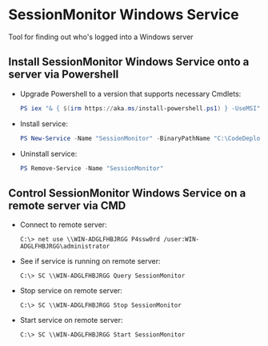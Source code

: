 # SessionMonitor Windows Service
Tool for finding out who's logged into a Windows server

## Install SessionMonitor Windows Service onto a server via Powershell
 - Upgrade Powershell to a version that supports necessary Cmdlets:
   ```Powershell
   PS iex "& { $(irm https://aka.ms/install-powershell.ps1) } -UseMSI"
   ```
 - Install service:
   ```Powershell
   PS New-Service -Name "SessionMonitor" -BinaryPathName "C:\CodeDeploy\SessionMonitor.WindowsSvc\SessionMonitor.WindowsSvc.exe"
   ```
 - Uninstall service:
   ```Powershell
   PS Remove-Service -Name "SessionMonitor"
   ```

## Control SessionMonitor Windows Service on a remote server via CMD
 - Connect to remote server:
   ```
   C:\> net use \\WIN-ADGLFHBJRGG P4ssw0rd /user:WIN-ADGLFHBJRGG\administrator
   ```
 - See if service is running on remote server:
   ```
   C:\> SC \\WIN-ADGLFHBJRGG Query SessionMonitor
   ```
 - Stop service on remote server:
   ```
   C:\> SC \\WIN-ADGLFHBJRGG Stop SessionMonitor
   ```
 - Start service on remote server:
   ```
   C:\> SC \\WIN-ADGLFHBJRGG Start SessionMonitor
   ```
